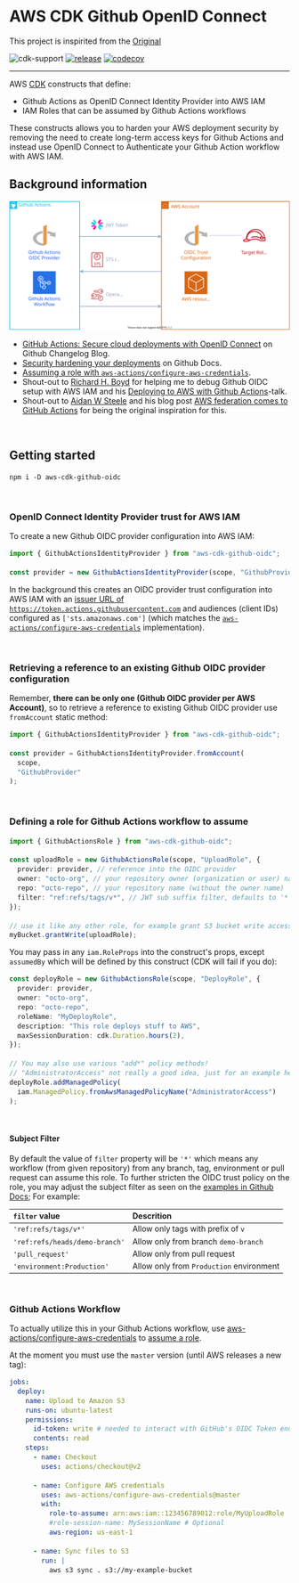 # AWS CDK Github OpenID Connect

This project is inspirited from the [Original](https://github.com/aripalo/aws-cdk-github-oidc)

![cdk-support](https://img.shields.io/badge/cdk-%20typescript%20|%20python%20-informational "TypeScript | Python")
[![release](https://github.com/aripalo/aws-cdk-github-oidc/actions/workflows/release.yml/badge.svg)](https://github.com/aripalo/aws-cdk-github-oidc/actions/workflows/release.yml)
[![codecov](https://codecov.io/gh/aripalo/aws-cdk-github-oidc/branch/main/graph/badge.svg?token=5X44RM6J17)](https://codecov.io/gh/aripalo/aws-cdk-github-oidc)

---

AWS [CDK](https://aws.amazon.com/cdk/) constructs that define:

- Github Actions as OpenID Connect Identity Provider into AWS IAM
- IAM Roles that can be assumed by Github Actions workflows

These constructs allows you to harden your AWS deployment security by removing the need to create long-term access keys for Github Actions and instead use OpenID Connect to Authenticate your Github Action workflow with AWS IAM.

## Background information

![github-aws-oidc](/assets/github-aws-oidc.svg "Github OIDC with AWS")

- [GitHub Actions: Secure cloud deployments with OpenID Connect](https://github.blog/changelog/2021-10-27-github-actions-secure-cloud-deployments-with-openid-connect/) on Github Changelog Blog.
- [Security hardening your deployments](https://docs.github.com/en/actions/deployment/security-hardening-your-deployments) on Github Docs.
- [Assuming a role with `aws-actions/configure-aws-credentials`](https://github.com/aws-actions/configure-aws-credentials#assuming-a-role).
- Shout-out to [Richard H. Boyd](https://twitter.com/rchrdbyd) for helping me to debug Github OIDC setup with AWS IAM and his [Deploying to AWS with Github Actions](https://www.githubuniverse.com/2021/session/692586/deploying-to-aws-with-github-actions)-talk.
- Shout-out to [Aidan W Steele](https://twitter.com/__steele) and his blog post [AWS federation comes to GitHub Actions](https://awsteele.com/blog/2021/09/15/aws-federation-comes-to-github-actions.html) for being the original inspiration for this.

<br/>

## Getting started

```shell
npm i -D aws-cdk-github-oidc
```

<br/>

### OpenID Connect Identity Provider trust for AWS IAM

To create a new Github OIDC provider configuration into AWS IAM:

```ts
import { GithubActionsIdentityProvider } from "aws-cdk-github-oidc";

const provider = new GithubActionsIdentityProvider(scope, "GithubProvider");
```

In the background this creates an OIDC provider trust configuration into AWS IAM with an [issuer URL of `https://token.actions.githubusercontent.com`](https://docs.github.com/en/actions/deployment/security-hardening-your-deployments/configuring-openid-connect-in-amazon-web-services#adding-the-identity-provider-to-aws) and audiences (client IDs) configured as `['sts.amazonaws.com']` (which matches the [`aws-actions/configure-aws-credentials`](https://docs.github.com/en/actions/deployment/security-hardening-your-deployments/configuring-openid-connect-in-amazon-web-services#adding-the-identity-provider-to-aws) implementation).

<br/>

### Retrieving a reference to an existing Github OIDC provider configuration

Remember, **there can be only one (Github OIDC provider per AWS Account)**, so to retrieve a reference to existing Github OIDC provider use `fromAccount` static method:

```ts
import { GithubActionsIdentityProvider } from "aws-cdk-github-oidc";

const provider = GithubActionsIdentityProvider.fromAccount(
  scope,
  "GithubProvider"
);
```

<br/>

### Defining a role for Github Actions workflow to assume

```ts
import { GithubActionsRole } from "aws-cdk-github-oidc";

const uploadRole = new GithubActionsRole(scope, "UploadRole", {
  provider: provider, // reference into the OIDC provider
  owner: "octo-org", // your repository owner (organization or user) name
  repo: "octo-repo", // your repository name (without the owner name)
  filter: "ref:refs/tags/v*", // JWT sub suffix filter, defaults to '*'
});

// use it like any other role, for example grant S3 bucket write access:
myBucket.grantWrite(uploadRole);
```

You may pass in any `iam.RoleProps` into the construct's props, except `assumedBy` which will be defined by this construct (CDK will fail if you do):

```ts
const deployRole = new GithubActionsRole(scope, "DeployRole", {
  provider: provider,
  owner: "octo-org",
  repo: "octo-repo",
  roleName: "MyDeployRole",
  description: "This role deploys stuff to AWS",
  maxSessionDuration: cdk.Duration.hours(2),
});

// You may also use various "add*" policy methods!
// "AdministratorAccess" not really a good idea, just for an example here:
deployRole.addManagedPolicy(
  iam.ManagedPolicy.fromAwsManagedPolicyName("AdministratorAccess")
);
```

<br/>

#### Subject Filter

By default the value of `filter` property will be `'*'` which means any workflow (from given repository) from any branch, tag, environment or pull request can assume this role. To further stricten the OIDC trust policy on the role, you may adjust the subject filter as seen on the [examples in Github Docs](https://docs.github.com/en/actions/deployment/security-hardening-your-deployments/about-security-hardening-with-openid-connect#configuring-the-oidc-trust-with-the-cloud); For example:

| `filter` value                 | Descrition                               |
| :----------------------------- | :--------------------------------------- |
| `'ref:refs/tags/v*'`           | Allow only tags with prefix of `v`       |
| `'ref:refs/heads/demo-branch'` | Allow only from branch `demo-branch`     |
| `'pull_request'`               | Allow only from pull request             |
| `'environment:Production'`     | Allow only from `Production` environment |

<br/>

### Github Actions Workflow

To actually utilize this in your Github Actions workflow, use [aws-actions/configure-aws-credentials](https://github.com/aws-actions/configure-aws-credentials) to [assume a role](https://github.com/aws-actions/configure-aws-credentials#assuming-a-role).

At the moment you must use the `master` version (until AWS releases a new tag):

```yaml
jobs:
  deploy:
    name: Upload to Amazon S3
    runs-on: ubuntu-latest
    permissions:
      id-token: write # needed to interact with GitHub's OIDC Token endpoint.
      contents: read
    steps:
      - name: Checkout
        uses: actions/checkout@v2

      - name: Configure AWS credentials
        uses: aws-actions/configure-aws-credentials@master
        with:
          role-to-assume: arn:aws:iam::123456789012:role/MyUploadRole
          #role-session-name: MySessionName # Optional
          aws-region: us-east-1

      - name: Sync files to S3
        run: |
          aws s3 sync . s3://my-example-bucket
```

<br/>
